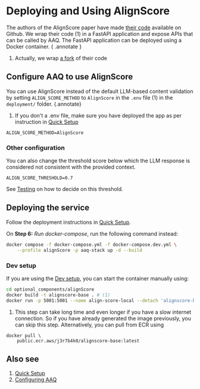 # Deploying and Using AlignScore

The authors of the AlignScore paper have made
[their code](https://github.com/yuh-zha/AlignScore) available on Github.
We wrap their code (1) in a FastAPI application and expose APIs that can be called by AAQ.
The FastAPI application can be deployed using a Docker container.
{ .annotate }

1.  Actually, we wrap [a fork](https://github.com/IDinsight/AlignScore) of their code


## Configure AAQ to use AlignScore

You can use AlignScore instead of the default LLM-based content validation by setting
`ALIGN_SCORE_METHOD` to `AlignScore` in the `.env` file (1) in the `deployment/` folder.
{.annotate}

1.  If you don't a .env file, make sure you have deployed the app as per instruction in
[Quick Setup]("../../deployment/quick-setup.md")

```
ALIGN_SCORE_METHOD=AlignScore
```
### Other configuration

You can also change the threshold score below which the LLM response is considered not
consistent with the provided context.
```
ALIGN_SCORE_THRESHOLD=0.7
```

See [Testing](./testing.md) on how to decide on this threshold.

## Deploying the service

Follow the deployment instructions in [Quick Setup]("../../deployment/quick-setup.md").

On **Step 6:** _Run docker-compose_, run the following command instead:

```bash
docker compose -f docker-compose.yml -f docker-compose.dev.yml \
    --profile alignScore -p aaq-stack up -d --build
```

### Dev setup

If you are using the [Dev setup](../../develop/setup.md), you can start the container
manually using:

```bash
cd optional_components/alignScore
docker build -t alignscore-base . # (1)
docker run -p 5001:5001 --name align-score-local --detach 'alignscore-base'
```

1.  This step can take long time and even longer if you have a slow internet connection.
So if you have already generated the image previously, you can skip this step. Alternatively,
you can pull from ECR using
```
docker pull \
    public.ecr.aws/j3r7b4k0/alignscore-base:latest
```

## Also see

1. [Quick Setup]("../../deployment/quick-setup.md")
2. [Configuring AAQ]("../../deployment/config-options.md")
